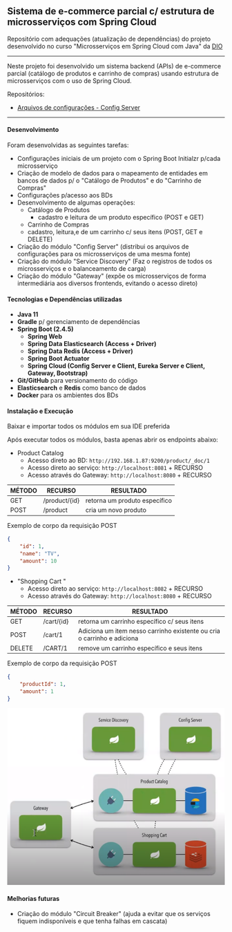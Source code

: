## Sistema de e-commerce parcial c/ estrutura de microsserviços com Spring Cloud
Repositório com adequações (atualização de dependências) do projeto desenvolvido no curso "Microsserviços em Spring Cloud com Java" da [DIO](https://digitalinnovation.one/)

-----------------------

Neste projeto foi desenvolvido um sistema backend (APIs) de e-commerce parcial (catálogo de produtos e carrinho de compras) usando estrutura de microsserviços com o uso de Spring Cloud.



Repositórios:

- [Arquivos de configurações - Config Server](https://github.com/MarceloJSSantos/microsservicos-em-spring-cloud-config)

---------



#### Desenvolvimento

Foram desenvolvidas as seguintes tarefas:

* Configurações iniciais de um projeto com o Spring Boot Initialzr p/cada microsserviço
* Criação de modelo de dados para o mapeamento de entidades em bancos de dados p/ o "Catálogo de Produtos" e do "Carrinho de Compras"
* Configurações p/acesso aos BDs
* Desenvolvimento de algumas operações:
  * Catálogo de Produtos
    * cadastro e leitura de um produto específico (POST e GET)
  *  Carrinho de Compras
    * cadastro, leitura,e de um carrinho c/ seus itens (POST, GET e DELETE)
* Criação do módulo "Config Server" (distribui os arquivos de configurações para os microsserviços de uma mesma fonte)
* Criação do módulo "Service Discovery" (Faz o registros de todos os microsserviços e o balanceamento de carga)
* Criação do módulo "Gateway" (expõe os microsserviços de forma intermediária aos diversos frontends, evitando o acesso direto)



#### Tecnologias e Dependências utilizadas

- **Java 11**
- **Gradle** p/ gerenciamento de dependências
- **Spring Boot (2.4.5)**
  - **Spring Web**
  - **Spring Data Elasticsearch (Access + Driver)**
  - **Spring Data Redis (Access + Driver)** 
  - **Spring Boot Actuator**
  - **Spring Cloud (Config Server e Client, Eureka Server e Client, Gateway, Bootstrap)**
- **Git/GitHub** para versionamento do código
- **Elasticsearch** e **Redis** como banco de dados
- **Docker** para os ambientes dos BDs



#### Instalação e Execução

Baixar e importar todos os módulos em sua IDE preferida

Após executar todos os módulos, basta apenas abrir os endpoints abaixo:

- Product Catalog
  - Acesso direto ao BD: ``http://192.168.1.87:9200/product/_doc/1``
  - Acesso direto ao serviço: ``http://localhost:8081`` + RECURSO
  - Acesso através do Gateway: ``http://localhost:8080`` + RECURSO

| MÉTODO | RECURSO       | RESULTADO                     |
| ------ | ------------- | ----------------------------- |
| GET    | /product/{id} | retorna um produto específico |
| POST   | /product      | cria um novo produto          |

Exemplo de corpo da requisição POST

```json
{
    "id": 1,
    "name": "TV",
    "amount": 10
}
```

- "Shopping Cart "
  - Acesso direto ao serviço: ``http://localhost:8082`` + RECURSO
  - Acesso através do Gateway: ``http://localhost:8080`` + RECURSO

| MÉTODO | RECURSO    | RESULTADO                                                    |
| ------ | ---------- | ------------------------------------------------------------ |
| GET    | /cart/{id} | retorna um carrinho específico c/ seus itens                 |
| POST   | /cart/1    | Adiciona um item nesso carrinho existente ou cria o carrinho e adiciona |
| DELETE | /CART/1    | remove um carrinho específico e seus itens                   |

Exemplo de corpo da requisição POST

```json
{
    "productId": 1,
    "amount": 1
}
```



![](./img/solucao-completa.png)



#### Melhorias futuras

- Criação do módulo "Circuit Breaker" (ajuda a evitar que os serviços fiquem indisponíveis e que tenha falhas em cascata)

